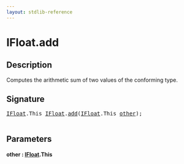 ```yaml
---
layout: stdlib-reference
---
```


# IFloat\.add

## Description

Computes the arithmetic sum of two values of the conforming type.




## Signature 

<pre>
<a href="../interfaces/ifloat-01/index.html" class="code_type">IFloat</a>.<span class="code_keyword">This</span> <a href="../interfaces/ifloat-01/index.html" class="code_type">IFloat</a>.<a href="add.html">add</a>(<a href="../interfaces/ifloat-01/index.html" class="code_type">IFloat</a>.<span class="code_keyword">This</span> <a href="add.html#decl-other" class="code_param">other</a>);

</pre>

## Parameters

####  <a id="decl-other"></a>other  : [IFloat](../interfaces/ifloat-01/index.html)\.This

